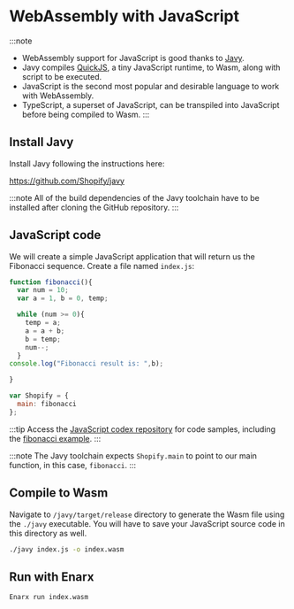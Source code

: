 # WebAssembly with JavaScript

:::note
* WebAssembly support for JavaScript is good thanks to [Javy](https://github.com/Shopify/javy).
* Javy compiles [QuickJS](https://bellard.org/quickjs/), a tiny JavaScript runtime, to Wasm, along with script to be executed. 
* JavaScript is the second most popular and desirable language to work with WebAssembly.
* TypeScript, a superset of JavaScript, can be transpiled into JavaScript before being compiled to Wasm.
:::

## Install Javy

Install Javy following the instructions here:

https://github.com/Shopify/javy

:::note
All of the build dependencies of the Javy toolchain have to be installed after cloning the GitHub repository.
:::

## JavaScript code

We will create a simple JavaScript application that will return us the Fibonacci sequence. Create a file named `index.js`:

```javascript
function fibonacci(){
  var num = 10;
  var a = 1, b = 0, temp;

  while (num >= 0){
    temp = a;
    a = a + b;
    b = temp;
    num--;
  }
console.log("Fibonacci result is: ",b);

}

var Shopify = {
  main: fibonacci
};
```
:::tip
Access the [JavaScript codex repository](https://github.com/enarx/codex/tree/main/JavaScript) for code samples, including the [fibonacci example](https://github.com/enarx/codex/tree/main/JavaScript/fibonacci).
:::

:::note
The Javy toolchain expects `Shopify.main` to point to our main function, in this case, `fibonacci`.
:::

## Compile to Wasm

Navigate to `/javy/target/release` directory to generate the Wasm file using the `./javy` executable. You will have to save your JavaScript source code in this directory as well.

```bash
./javy index.js -o index.wasm
```

## Run with Enarx

```bash
Enarx run index.wasm
```
